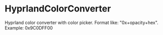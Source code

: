 # HyprlandColorConverter
Hyprland сolor сonverter with color picker. Format like: "0x+opacity+hex". Example: 0x9C0DFF00
